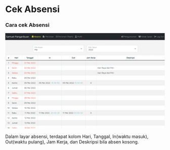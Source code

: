 # Cek Absensi

### Cara cek Absensi

![](<.gitbook/assets/image (7).png>)

Dalam layar absensi, terdapat kolom Hari, Tanggal, In(waktu masuk), Out(waktu pulang), Jam Kerja, dan Deskripsi bila absen kosong.
